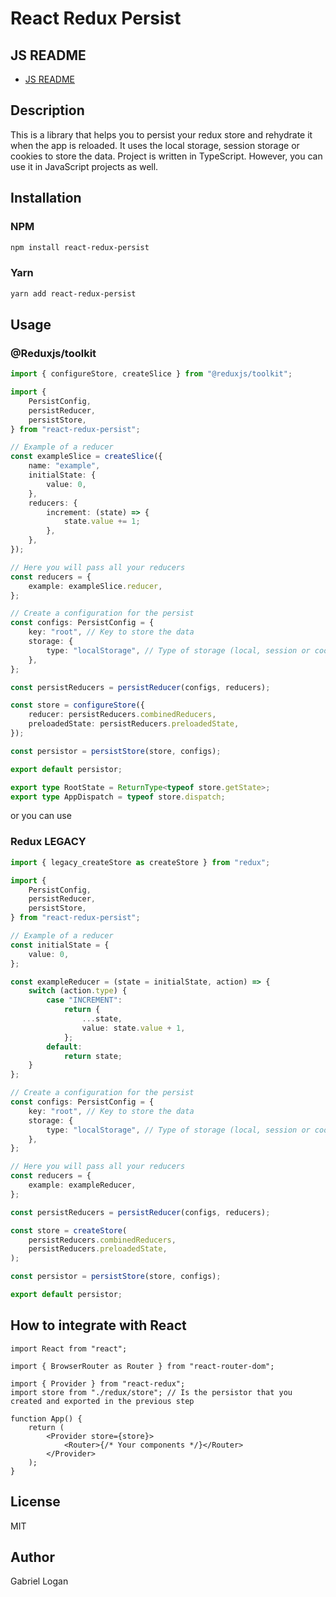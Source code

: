 # React Redux Persist

## JS README

- [JS README](./JS.README.md)

## Description

This is a library that helps you to persist your redux store and rehydrate it when the app is reloaded.
It uses the local storage, session storage or cookies to store the data.
Project is written in TypeScript. However, you can use it in JavaScript projects as well.

## Installation

### NPM

```bash
npm install react-redux-persist
```

### Yarn

```bash
yarn add react-redux-persist
```

## Usage

### @Reduxjs/toolkit

```typescript
import { configureStore, createSlice } from "@reduxjs/toolkit";

import {
	PersistConfig,
	persistReducer,
	persistStore,
} from "react-redux-persist";

// Example of a reducer
const exampleSlice = createSlice({
	name: "example",
	initialState: {
		value: 0,
	},
	reducers: {
		increment: (state) => {
			state.value += 1;
		},
	},
});

// Here you will pass all your reducers
const reducers = {
	example: exampleSlice.reducer,
};

// Create a configuration for the persist
const configs: PersistConfig = {
	key: "root", // Key to store the data
	storage: {
		type: "localStorage", // Type of storage (local, session or cookies)
	},
};

const persistReducers = persistReducer(configs, reducers);

const store = configureStore({
	reducer: persistReducers.combinedReducers,
	preloadedState: persistReducers.preloadedState,
});

const persistor = persistStore(store, configs);

export default persistor;

export type RootState = ReturnType<typeof store.getState>;
export type AppDispatch = typeof store.dispatch;
```

or you can use

### Redux LEGACY

```typescript
import { legacy_createStore as createStore } from "redux";

import {
	PersistConfig,
	persistReducer,
	persistStore,
} from "react-redux-persist";

// Example of a reducer
const initialState = {
	value: 0,
};

const exampleReducer = (state = initialState, action) => {
	switch (action.type) {
		case "INCREMENT":
			return {
				...state,
				value: state.value + 1,
			};
		default:
			return state;
	}
};

// Create a configuration for the persist
const configs: PersistConfig = {
	key: "root", // Key to store the data
	storage: {
		type: "localStorage", // Type of storage (local, session or cookies)
	},
};

// Here you will pass all your reducers
const reducers = {
	example: exampleReducer,
};

const persistReducers = persistReducer(configs, reducers);

const store = createStore(
	persistReducers.combinedReducers,
	persistReducers.preloadedState,
);

const persistor = persistStore(store, configs);

export default persistor;
```

## How to integrate with React

```tsx
import React from "react";

import { BrowserRouter as Router } from "react-router-dom";

import { Provider } from "react-redux";
import store from "./redux/store"; // Is the persistor that you created and exported in the previous step

function App() {
	return (
		<Provider store={store}>
			<Router>{/* Your components */}</Router>
		</Provider>
	);
}
```

## License

MIT

## Author

Gabriel Logan
